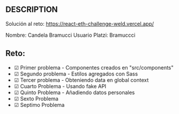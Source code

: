 ## DESCRIPTION

Solución al reto: https://react-eth-challenge-weld.vercel.app/

Nombre: Candela Bramucci
Usuario Platzi: Bramuccci

## Reto:

- &#9745; Primer problema - Componentes creados en "src/components"
- &#9745; Segundo problema - Estilos agregados con Sass
- &#9745; Tercer problema - Obteniendo data en global context
- &#9745; Cuarto Problema - Usando fake API
- &#9745; Quinto Problema - Añadiendo datos personales
- &#9745; Sexto Problema
- &#9745; Septimo Problema
